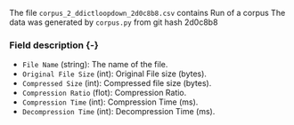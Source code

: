 The file `corpus_2_ddictloopdown_2d0c8b8.csv` contains Run of a corpus
The data was generated by `corpus.py` from git hash 2d0c8b8


### Field description {-}

  * `File Name` (string): The name of the file.
  * `Original File Size` (int): Original File size (bytes).
  * `Compressed Size` (int): Compressed file size (bytes).
  * `Compression Ratio` (flot): Compression Ratio.
  * `Compression Time` (int): Compression Time (ms).
  * `Decompression Time` (int): Decompression Time (ms).
